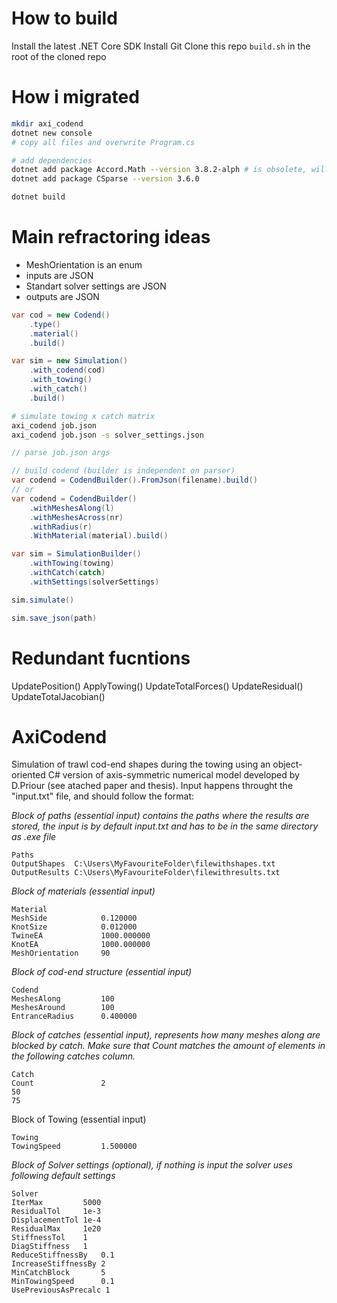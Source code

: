 # How to build
Install the latest .NET Core SDK
Install Git
Clone this repo
`build.sh` in the root of the cloned repo

# How i migrated
```sh
mkdir axi_codend
dotnet new console
# copy all files and overwrite Program.cs

# add dependencies
dotnet add package Accord.Math --version 3.8.2-alph # is obsolete, will be refactored later
dotnet add package CSparse --version 3.6.0

dotnet build
```

# Main refractoring ideas
- MeshOrientation is an enum
- inputs are JSON
- Standart solver settings are JSON
- outputs are JSON

```C#
var cod = new Codend()
    .type()
    .material()
    .build()

var sim = new Simulation()
    .with_codend(cod)
    .with_towing()
    .with_catch()
    .build()
```

```sh
# simulate towing x catch matrix
axi_codend job.json
axi_codend job.json -s solver_settings.json
```

```C#
// parse job.json args

// build codend (builder is independent on parser)
var codend = CodendBuilder().FromJson(filename).build()
// or
var codend = CodendBuilder()
    .withMeshesAlong(l)
    .withMeshesAcross(nr)
    .withRadius(r)
    .WithMaterial(material).build()

var sim = SimulationBuilder()
    .withTowing(towing)
    .withCatch(catch)
    .withSettings(solverSettings)

sim.simulate()

sim.save_json(path)
```
# Redundant fucntions

UpdatePosition()
ApplyTowing()
UpdateTotalForces()
UpdateResidual()
UpdateTotalJacobian()

# AxiCodend
Simulation of trawl cod-end shapes during the towing using an object-oriented C# version of axis-symmetric numerical model developed by D.Priour (see atached paper and thesis). Input happens throught the "input.txt" file, and should follow the format:

*Block of paths (essential input) contains the paths where the results are stored, the input is by default input.txt and has to be in the same directory as .exe file*
```
Paths
OutputShapes  C:\Users\MyFavouriteFolder\filewithshapes.txt
OutputResults C:\Users\MyFavouriteFolder\filewithresults.txt
```
*Block of materials (essential input)*
```
Material       
MeshSide            0.120000            
KnotSize            0.012000            
TwineEA             1000.000000         
KnotEA              1000.000000         
MeshOrientation     90                  
```
*Block of cod-end structure (essential input)*
```
Codend         
MeshesAlong         100                 
MeshesAround        100                 
EntranceRadius      0.400000            
```
*Block of catches (essential input), represents how many meshes along are blocked by catch. Make sure that Count matches the amount of elements in the following catches column.*
```
Catch          
Count               2                  
50
75
```
Block of Towing (essential input)
```
Towing         
TowingSpeed         1.500000            
```
*Block of Solver settings (optional), if nothing is input the solver uses following default settings*
```
Solver         
IterMax         5000
ResidualTol     1e-3                          
DisplacementTol 1e-4                      
ResidualMax     1e20              
StiffnessTol    1            
DiagStiffness   1          
ReduceStiffnessBy   0.1
IncreaseStiffnessBy 2
MinCatchBlock       5
MinTowingSpeed      0.1
UsePreviousAsPrecalc 1
```
